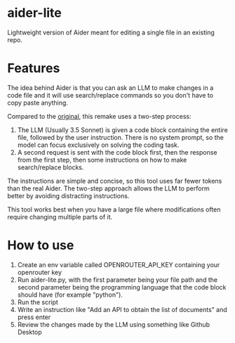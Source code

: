 # aider-lite
Lightweight version of Aider meant for editing a single file in an existing repo.

# Features
The idea behind Aider is that you can ask an LLM to make changes in a code file and it will use search/replace commands so you don't have to copy paste anything.

Compared to the [original](https://github.com/paul-gauthier/aider), this remake uses a two-step process:

1. The LLM (Usually 3.5 Sonnet) is given a code block containing the entire file, followed by the user instruction. There is no system prompt, so the model can focus exclusively on solving the coding task.
2. A second request is sent with the code block first, then the response from the first step, then some instructions on how to make search/replace blocks.

The instructions are simple and concise, so this tool uses far fewer tokens than the real Aider. The two-step approach allows the LLM to perform better by avoiding distracting instructions.

This tool works best when you have a large file where modifications often require changing multiple parts of it.

# How to use
1. Create an env variable called OPENROUTER_API_KEY containing your openrouter key
2. Run aider-lite.py, with the first parameter being your file path and the second parameter being the programming language that the code block should have (for example "python").
3. Run the script
4. Write an instruction like "Add an API to obtain the list of documents" and press enter
5. Review the changes made by the LLM using something like Github Desktop

